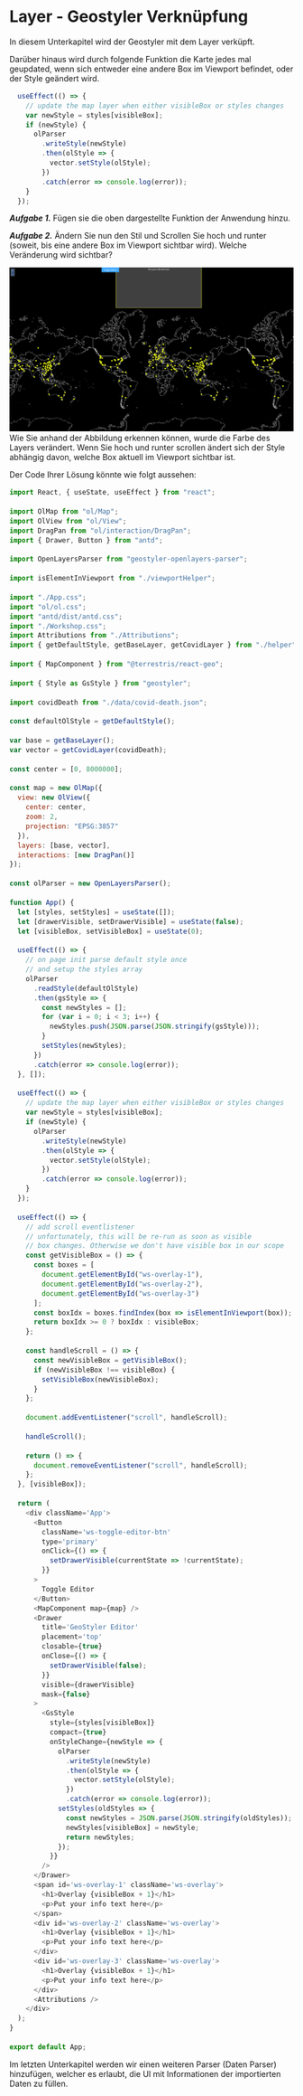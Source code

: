 # Layer - Geostyler Verknüpfung

In diesem Unterkapitel wird der Geostyler mit dem Layer verküpft.

Darüber hinaus wird durch folgende Funktion die Karte jedes mal geupdated, 
wenn sich entweder eine andere Box im Viewport befindet, oder der Style geändert wird.

```javascript
  useEffect(() => {
    // update the map layer when either visibleBox or styles changes
    var newStyle = styles[visibleBox];
    if (newStyle) {
      olParser
        .writeStyle(newStyle)
        .then(olStyle => {
          vector.setStyle(olStyle);
        })
        .catch(error => console.log(error));
    }
  });
```

***Aufgabe 1.***
Fügen sie die oben dargestellte Funktion der Anwendung hinzu.

***Aufgabe 2.***
Ändern Sie nun den Stil und Scrollen Sie hoch und runter (soweit, bis eine andere Box im Viewport sichtbar wird). Welche Veränderung wird sichtbar?

[![](../images/stepSevenImage.png)](../images/stepSevenImage.png)
<br>
Wie Sie anhand der Abbildung erkennen können, wurde die Farbe des Layers verändert. Wenn Sie hoch und runter scrollen ändert sich der Style abhängig davon, welche Box aktuell im Viewport sichtbar ist.

Der Code Ihrer Lösung könnte wie folgt aussehen:

```javascript
import React, { useState, useEffect } from "react";

import OlMap from "ol/Map";
import OlView from "ol/View";
import DragPan from "ol/interaction/DragPan";
import { Drawer, Button } from "antd";

import OpenLayersParser from "geostyler-openlayers-parser";

import isElementInViewport from "./viewportHelper";

import "./App.css";
import "ol/ol.css";
import "antd/dist/antd.css";
import "./Workshop.css";
import Attributions from "./Attributions";
import { getDefaultStyle, getBaseLayer, getCovidLayer } from "./helper";

import { MapComponent } from "@terrestris/react-geo";

import { Style as GsStyle } from "geostyler";

import covidDeath from "./data/covid-death.json";

const defaultOlStyle = getDefaultStyle();

var base = getBaseLayer();
var vector = getCovidLayer(covidDeath);

const center = [0, 8000000];

const map = new OlMap({
  view: new OlView({
    center: center,
    zoom: 2,
    projection: "EPSG:3857"
  }),
  layers: [base, vector],
  interactions: [new DragPan()]
});

const olParser = new OpenLayersParser();

function App() {
  let [styles, setStyles] = useState([]);
  let [drawerVisible, setDrawerVisible] = useState(false);
  let [visibleBox, setVisibleBox] = useState(0);

  useEffect(() => {
    // on page init parse default style once
    // and setup the styles array
    olParser
      .readStyle(defaultOlStyle)
      .then(gsStyle => {
        const newStyles = [];
        for (var i = 0; i < 3; i++) {
          newStyles.push(JSON.parse(JSON.stringify(gsStyle)));
        }
        setStyles(newStyles);
      })
      .catch(error => console.log(error));
  }, []);

  useEffect(() => {
    // update the map layer when either visibleBox or styles changes
    var newStyle = styles[visibleBox];
    if (newStyle) {
      olParser
        .writeStyle(newStyle)
        .then(olStyle => {
          vector.setStyle(olStyle);
        })
        .catch(error => console.log(error));
    }
  });

  useEffect(() => {
    // add scroll eventlistener
    // unfortunately, this will be re-run as soon as visible
    // box changes. Otherwise we don't have visible box in our scope
    const getVisibleBox = () => {
      const boxes = [
        document.getElementById("ws-overlay-1"),
        document.getElementById("ws-overlay-2"),
        document.getElementById("ws-overlay-3")
      ];
      const boxIdx = boxes.findIndex(box => isElementInViewport(box));
      return boxIdx >= 0 ? boxIdx : visibleBox;
    };

    const handleScroll = () => {
      const newVisibleBox = getVisibleBox();
      if (newVisibleBox !== visibleBox) {
        setVisibleBox(newVisibleBox);
      }
    };

    document.addEventListener("scroll", handleScroll);

    handleScroll();

    return () => {
      document.removeEventListener("scroll", handleScroll);
    };
  }, [visibleBox]);

  return (
    <div className='App'>
      <Button
        className='ws-toggle-editor-btn'
        type='primary'
        onClick={() => {
          setDrawerVisible(currentState => !currentState);
        }}
      >
        Toggle Editor
      </Button>
      <MapComponent map={map} />
      <Drawer
        title='GeoStyler Editor'
        placement='top'
        closable={true}
        onClose={() => {
          setDrawerVisible(false);
        }}
        visible={drawerVisible}
        mask={false}
      >
        <GsStyle
          style={styles[visibleBox]}
          compact={true}
          onStyleChange={newStyle => {
            olParser
              .writeStyle(newStyle)
              .then(olStyle => {
                vector.setStyle(olStyle);
              })
              .catch(error => console.log(error));
            setStyles(oldStyles => {
              const newStyles = JSON.parse(JSON.stringify(oldStyles));
              newStyles[visibleBox] = newStyle;
              return newStyles;
            });
          }}
        />
      </Drawer>
      <span id='ws-overlay-1' className='ws-overlay'>
        <h1>Overlay {visibleBox + 1}</h1>
        <p>Put your info text here</p>
      </span>
      <div id='ws-overlay-2' className='ws-overlay'>
        <h1>Overlay {visibleBox + 1}</h1>
        <p>Put your info text here</p>
      </div>
      <div id='ws-overlay-3' className='ws-overlay'>
        <h1>Overlay {visibleBox + 1}</h1>
        <p>Put your info text here</p>
      </div>
      <Attributions />
    </div>
  );
}

export default App;
```

Im letzten Unterkapitel werden wir einen weiteren Parser (Daten Parser) hinzufügen, welcher es erlaubt, 
die UI mit Informationen der importierten Daten zu füllen.
